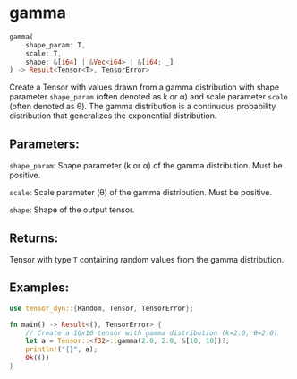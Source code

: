 # gamma
```rust
gamma(
    shape_param: T,
    scale: T,
    shape: &[i64] | &Vec<i64> | &[i64; _]
) -> Result<Tensor<T>, TensorError>
```
Create a Tensor with values drawn from a gamma distribution with shape parameter `shape_param` (often denoted as k or α) and scale parameter `scale` (often denoted as θ). The gamma distribution is a continuous probability distribution that generalizes the exponential distribution.

## Parameters:
`shape_param`: Shape parameter (k or α) of the gamma distribution. Must be positive.

`scale`: Scale parameter (θ) of the gamma distribution. Must be positive.

`shape`: Shape of the output tensor.

## Returns:
Tensor with type `T` containing random values from the gamma distribution.

## Examples:
```rust
use tensor_dyn::{Random, Tensor, TensorError};

fn main() -> Result<(), TensorError> {
    // Create a 10x10 tensor with gamma distribution (k=2.0, θ=2.0)
    let a = Tensor::<f32>::gamma(2.0, 2.0, &[10, 10])?;
    println!("{}", a);
    Ok(())
}
```